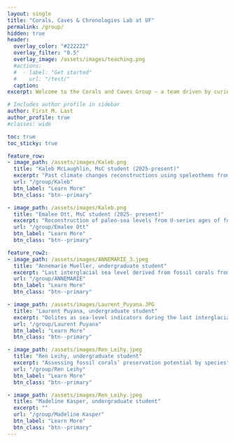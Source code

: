 ```yaml
---
layout: single
title: "Corals, Caves & Chronologies Lab at UF"
permalink: /group/
hidden: true
header:
  overlay_color: "#222222"
  overlay_filter: "0.5"
  overlay_image: /assets/images/teaching.png
  #actions:
  #  - label: "Get started"
  #    url: "/test/"
  caption:
excerpt: Welcome to the Corals and Caves Group — a team driven by curiosity about Earth’s past. We explore records preserved in fossil corals and cave deposits to better understand longterm change[...]  

# Includes author profile in sidebar
author: First M. Last
author_profile: true
#classes: wide

toc: true
toc_sticky: true  

feature_row:
- image_path: /assets/images/Kaleb.png
  title: "Kaleb McLaughlin, MsC student (2025-present)"
  excerpt: "Past climate changes reconstructions using speleothems from the Yucatán Peninsula."
  url: "/group/Kaleb"
  btn_label: "Learn More"
  btn_class: "btn--primary"

- image_path: /assets/images/Kaleb.png
  title: "Emalee Ott, MsC student (2025- present)"
  excerpt: "Reconstruction of paleo-sea levels from U-series ages of fossil coral reefs"
  url: "/group/Emalee Ott"
  btn_label: "Learn More"
  btn_class: "btn--primary"

feature_row2:
- image_path: /assets/images/ANNEMARIE_3.jpeg
  title: "Annemarie Mueller, undergraduate student"
  excerpt: "Last interglacial sea level derived from fossil corals from Hawaii (Honor thesis)."
  url: "/group/ANNEMARIE"
  btn_label: "Learn More"
  btn_class: "btn--primary"

- image_path: /assets/images/Laurent_Puyana.JPG
  title: "Laurent Puyana, undergraduate student"
  excerpt: "Oolites as sea-level indicators during the last interglacial (Honor thesis)"
  url: "/group/Laurent Puyana"
  btn_label: "Learn More"
  btn_class: "btn--primary"

- image_path: /assets/images/Ren_Leihy.jpeg
  title: "Ren Leihy, undergraduate student"
  excerpt: "Assessing fossil corals’ preservation potential by species"
  url: "/group/Ren Leihy"
  btn_label: "Learn More"
  btn_class: "btn--primary"

- image_path: /assets/images/Ren_Leihy.jpeg
  title: "Madeline Kasper, undergraduate student"
  excerpt: ""
  url: "/group/Madeline Kasper"
  btn_label: "Learn More"
  btn_class: "btn--primary"
---
```

